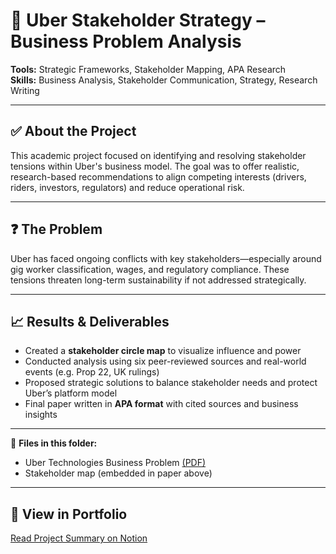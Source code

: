 # 🚖 Uber Stakeholder Strategy – Business Problem Analysis

**Tools:** Strategic Frameworks, Stakeholder Mapping, APA Research  
**Skills:** Business Analysis, Stakeholder Communication, Strategy, Research Writing

---

## ✅ About the Project
This academic project focused on identifying and resolving stakeholder tensions within Uber's business model. The goal was to offer realistic, research-based recommendations to align competing interests (drivers, riders, investors, regulators) and reduce operational risk.

---

## ❓ The Problem
Uber has faced ongoing conflicts with key stakeholders—especially around gig worker classification, wages, and regulatory compliance. These tensions threaten long-term sustainability if not addressed strategically.

---

## 📈 Results & Deliverables
- Created a **stakeholder circle map** to visualize influence and power  
- Conducted analysis using six peer-reviewed sources and real-world events (e.g. Prop 22, UK rulings)  
- Proposed strategic solutions to balance stakeholder needs and protect Uber’s platform model  
- Final paper written in **APA format** with cited sources and business insights

---

📎 **Files in this folder:**  
- Uber Technologies Business Problem [(PDF)](https://github.com/shreeyas18/Protofolio/blob/main/uber-stakeholder-strategy/Uber%20Technologies%20Business%20Problem%20Analysis.pdf) 
- Stakeholder map (embedded in paper above)

---

## 🔗 View in Portfolio
[Read Project Summary on Notion](https://www.notion.so/your-notion-link)
